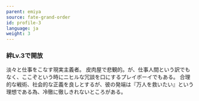 ```yaml
---
parent: emiya
source: fate-grand-order
id: profile-3
language: ja
weight: 3
---
```


### 絆Lv.3で開放

淡々と仕事をこなす現実主義者。
皮肉屋で悲観的。が、仕事人間という訳でもなく、ここぞという時にニヒルな冗談を口にするプレイボーイでもある。
合理的な戦術、社会的な正義を良しとするが、彼の発端は『万人を救いたい』という理想である為、冷徹に徹しきれないところがある。
